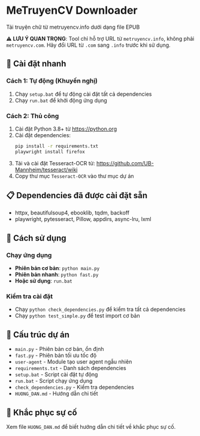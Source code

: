 # MeTruyenCV Downloader

Tải truyện chữ từ metruyencv.info dưới dạng file EPUB

**⚠️ LƯU Ý QUAN TRỌNG**: Tool chỉ hỗ trợ URL từ `metruyencv.info`, không phải `metruyencv.com`. Hãy đổi URL từ `.com` sang `.info` trước khi sử dụng.

## 🚀 Cài đặt nhanh

### Cách 1: Tự động (Khuyến nghị)
1. Chạy `setup.bat` để tự động cài đặt tất cả dependencies
2. Chạy `run.bat` để khởi động ứng dụng

### Cách 2: Thủ công
1. Cài đặt Python 3.8+ từ https://python.org
2. Cài đặt dependencies:
   ```bash
   pip install -r requirements.txt
   playwright install firefox
   ```
3. Tải và cài đặt Tesseract-OCR từ: https://github.com/UB-Mannheim/tesseract/wiki
4. Copy thư mục `Tesseract-OCR` vào thư mục dự án

## 📋 Dependencies đã được cài đặt sẵn
- httpx, beautifulsoup4, ebooklib, tqdm, backoff
- playwright, pytesseract, Pillow, appdirs, async-lru, lxml

## 🎯 Cách sử dụng

### Chạy ứng dụng
- **Phiên bản cơ bản**: `python main.py`
- **Phiên bản nhanh**: `python fast.py`
- **Hoặc sử dụng**: `run.bat`

### Kiểm tra cài đặt
- Chạy `python check_dependencies.py` để kiểm tra tất cả dependencies
- Chạy `python test_simple.py` để test import cơ bản

## 📁 Cấu trúc dự án
- `main.py` - Phiên bản cơ bản, ổn định
- `fast.py` - Phiên bản tối ưu tốc độ
- `user-agent` - Module tạo user agent ngẫu nhiên
- `requirements.txt` - Danh sách dependencies
- `setup.bat` - Script cài đặt tự động
- `run.bat` - Script chạy ứng dụng
- `check_dependencies.py` - Kiểm tra dependencies
- `HUONG_DAN.md` - Hướng dẫn chi tiết

## 🔧 Khắc phục sự cố
Xem file `HUONG_DAN.md` để biết hướng dẫn chi tiết về khắc phục sự cố.
